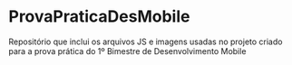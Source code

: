 # ProvaPraticaDesMobile

Repositório que inclui os arquivos JS e imagens usadas no projeto criado para a prova prática do 1º Bimestre de Desenvolvimento Mobile
